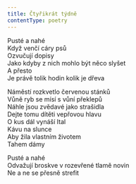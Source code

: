```yaml
---
title: Čtyřikrát týdně
contentType: poetry
---
```


<section>

Pusté a nahé  
Když venčí cáry psů  
Ozvučují dopisy  
Jako kdyby z nich mohlo být něco slyšet  
A přesto  
Je právě tolik hodin kolik je dřeva

</section>

<section>

Náměstí rozkvetlo červenou stánků  
Vůně ryb se mísí s vůní překlepů  
Náhle jsou zvědavé jako strašidla  
Dejte tomu dítěti vepřovou hlavu  
O kus dál vynáší Ital  
Kávu na slunce  
Aby žila vlastním životem  
Tahem dámy

</section>

<section>

Pusté a nahé  
Odvažují broskve v rozevřené tlamě novin  
Ne a ne se přesně strefit

</section>
